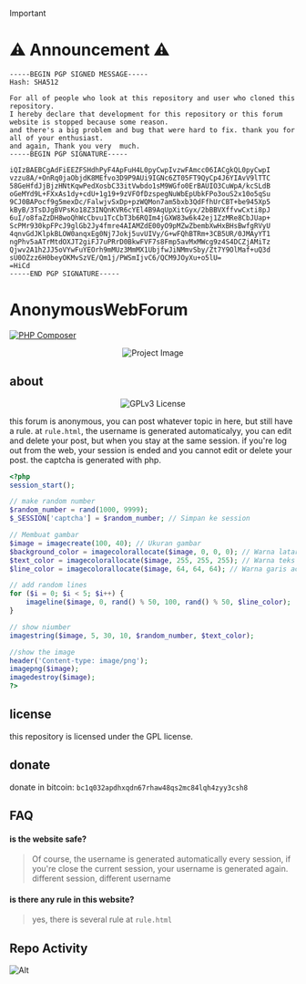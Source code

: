 > [!IMPORTANT]  
> # ⚠️ Announcement ⚠️
```
-----BEGIN PGP SIGNED MESSAGE-----
Hash: SHA512

For all of people who look at this repository and user who cloned this repository.
I hereby declare that development for this repository or this forum website is stopped because some reason.
and there's a big problem and bug that were hard to fix. thank you for all of your enthusiast.
and again, Thank you very  much.
-----BEGIN PGP SIGNATURE-----

iQIzBAEBCgAdFiEEZFSHdhPyF4ApFuH4L0pyCwpIvzwFAmcc06IACgkQL0pyCwpI
vzzu8A/+OnRq0jaObjdK8MEfvo3D9P9AUi9IGNc6ZT05FT9QyCp4J6YIAvV9lTTC
58GeHfdJjBjzHNtKqwPedXosbC33itVwbdo1sM9WGfo0ErBAUIO3CuWpA/kcSLdB
oGeMYd9L+FXxAs1dy+cdU+1g19+9zVFOfDzspegNuWbEpUbkFPo3ouS2x10o5qSu
9CJ0BAPocf9g5mexDc/FalwjvSxDp+pzWQMon7am5bxb3QdFfhUrCBT+be945Xp5
kByB/3TsDJgBVPsKo18Z3INQnKVR6cYEl4B9AqUpXitGyx/2bBBVXffvwCxti8pJ
6uI/o8faZzDH8woQhWcCbvu1TcCbT3b6RQIm4jGXW83w6k42ej1ZzMRe8CbJUap+
ScPMr930kpFPcJ9glGb2Jy4fmre4AIAMZdE00yO9pMZwZbembXwHxBHsBwfgRVyU
4qnvGdJKlpkBLOW0anqxEg0Nj7Jokj5uvUIVy/G+wFQhBTRm+3CB5UR/0JMAyYT1
ngPhv5aATrMtdOXJT2giFJ7uPRrD0BkwFVF7s8Fmp5avMxMWcg9z4S4DCZjAMiTz
Qjwv2A1h2JJ5oVYwFuYEOrh9mMUz3MmMX1UbjfwJiNMmvSby/Zt7Y9OlMaf+uQ3d
sU0OZzz6H0beyOKMvSzVE/Qm1j/PWSmIjvC6/QCM9JOyXu+o5lU=
=HiCd
-----END PGP SIGNATURE-----
```

# AnonymousWebForum
[![PHP Composer](https://github.com/fauzymadani/AnonymousWebForum/actions/workflows/php.yml/badge.svg)](https://github.com/fauzymadani/AnonymousWebForum/actions/workflows/php.yml)
<p align="center">
<img align="center" src="https://github.com/user-attachments/assets/0c6e5db0-9b28-41f0-9547-d648b70ec3be" alt="Project Image" />
</p>

## about
<div align="center">
<img align="center" src="https://img.shields.io/badge/License-GPLv3-blue.svg" alt="GPLv3 License" />
</div>

this forum is anonymous, you can post whatever topic in here, but still have a rule. at `rule.html`, the username is generated automaticalyy, you can edit and delete your post, but when you stay at the same session. if you're log out from the web, your session is ended and you cannot edit or delete your post. the captcha is generated with php.
```php
<?php
session_start();

// make random number
$random_number = rand(1000, 9999);
$_SESSION['captcha'] = $random_number; // Simpan ke session

// Membuat gambar
$image = imagecreate(100, 40); // Ukuran gambar
$background_color = imagecolorallocate($image, 0, 0, 0); // Warna latar belakang (hitam)
$text_color = imagecolorallocate($image, 255, 255, 255); // Warna teks (putih)
$line_color = imagecolorallocate($image, 64, 64, 64); // Warna garis acak

// add random lines
for ($i = 0; $i < 5; $i++) {
    imageline($image, 0, rand() % 50, 100, rand() % 50, $line_color);
}

// show niumber
imagestring($image, 5, 30, 10, $random_number, $text_color);

//show the image
header('Content-type: image/png');
imagepng($image);
imagedestroy($image);
?>

```

## license
this repository is licensed under the GPL license. 

## donate
donate in bitcoin: `bc1q032apdhxqdn67rhaw48qs2mc84lqh4zyy3csh8`

## FAQ

#### is the website safe?

> Of course, the username is generated automatically every session, if you're close the current session, your username is generated again. different session, different username

#### is there any rule in this website?

> yes, there is several rule at `rule.html`


## Repo Activity

![Alt](https://repobeats.axiom.co/api/embed/1540d66aa3a3a326d80c92e7ebce71147da61913.svg "Repobeats analytics image")
